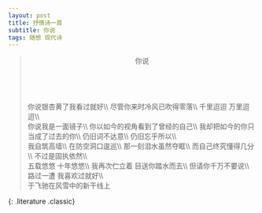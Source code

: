 ```yaml
---
layout: post
title: 抒情诗一首
subtitle: 你说
tags: 随想 现代诗
---
```


> <header>你说</header>
> <br>
> 你说银杏黄了我看过就好\\
> 尽管你来时冷风已吹得零落\\
> 千里迢迢 万里迢迢\\
> <br>
> 你说我是一面镜子\\
> 你以如今的视角看到了曾经的自己\\
> 我却把如今的你只当成了过去的你\\
> 仍旧词不达意\\
> 仍旧忘乎所以\\
> <br>
> 我自筑高墙\\
> 在防空洞口逡巡\\
> 那一刻泪水虽然夺眶\\
> 而自己终究懂得几分\\
> 不过是固执依然\\
> <br>
> 五载悠悠 十年悠悠\\
> 我再次伫立着 目送你踏水而去\\
> 但请你千万不要说\\
> 路过一遭 我喜欢过就好\\
> <br>
> <footer>于飞驰在风雪中的新干线上</footer>
{: .literature .classic}
